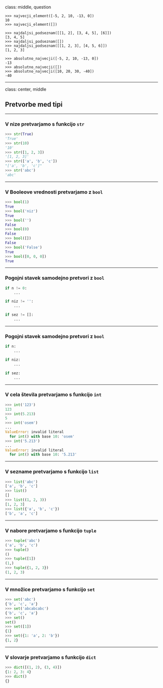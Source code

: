 class: middle, question

```
>>> najvecji_element([-5, 2, 10, -13, 0])
10
>>> najvecji_element([])
```

```
>>> najdaljsi_podseznam([[1, 2], [3, 4, 5], [6]])
[3, 4, 5]
>>> najdaljsi_podseznam([])
>>> najdaljsi_podseznam([[1, 2, 3], [4, 5, 6]])
[1, 2, 3]
```

```
>>> absolutno_najvecji([-5, 2, 10, -13, 0])
-13
>>> absolutno_najvecji([])
>>> absolutno_najvecji([10, 20, 30, -40])
-40
```

---

class: center, middle

## Pretvorbe med tipi

---

### V **nize** pretvarjamo s funkcijo `str`

```python
>>> str(True)
'True'
>>> str(10)
'10'
>>> str([1, 2, 3])
'[1, 2, 3]'
>>> str(['a', 'b', 'c'])
"['a', 'b', 'c']"
>>> str('abc')
'abc'
```

---

### V **Booleove vrednosti** pretvarjamo z `bool`

```python
>>> bool(1)
True
>>> bool('niz')
True
>>> bool('')
False
>>> bool(0)
False
>>> bool([])
False
>>> bool('False')
True
>>> bool([0, 0, 0])
True
```

---

### Pogojni stavek **samodejno pretvori** z `bool`

```python
if n != 0:
    ...
```

```python
if niz != '':
    ...
```

```python
if sez != []:
    ...
```

---

### Pogojni stavek **samodejno pretvori** z `bool`

```python
if n:
    ...
```

```python
if niz:
    ...
```

```python
if sez:
    ...
```

---

### V cela števila pretvarjamo s funkcijo `int`
```python
>>> int('123')
123
>>> int(5.213)
5
>>> int('osem')
...
ValueError: invalid literal
  for int() with base 10: 'osem'
>>> int('5.213')
...
ValueError: invalid literal
  for int() with base 10: '5.213'
```

---

### V sezname pretvarjamo s funkcijo `list`
```python
>>> list('abc')
['a', 'b', 'c']
>>> list()
[]
>>> list((1, 2, 3))
[1, 2, 3]
>>> list({'a', 'b', 'c'})
['b', 'a', 'c']
```

---

### V nabore pretvarjamo s funkcijo `tuple`
```python
>>> tuple('abc')
('a', 'b', 'c')
>>> tuple()
()
>>> tuple([1])
(1,)
>>> tuple({1, 2, 3})
(1, 2, 3)
```

---

### V množice pretvarjamo s funkcijo `set`
```python
>>> set('abc')
{'b', 'c', 'a'}
>>> set('abcabcabc')
{'b', 'c', 'a'}
>>> set()
set()
>>> set([1])
{1}
>>> set({1: 'a', 2: 'b'})
{1, 2}
```

---

### V slovarje pretvarjamo s funkcijo `dict`
```python
>>> dict([(1, 2), (3, 4)])
{1: 2, 3: 4}
>>> dict()
{}
```
